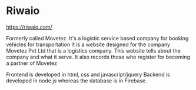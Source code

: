 # Riwaio


https://riwaio.com/


Formerly called Movetez. It's a logistic service based company for booking vehicles for transportation
It is a website designed for the company Movetez Pvt Ltd that is a logistics company. This website tells about the company and
what it serve. It also records those who register for becoming a partner of Movetez

Frontend is developed in html, css and javascript/jquery
Backend is developed in node.js whereas the database is in Firebase.
